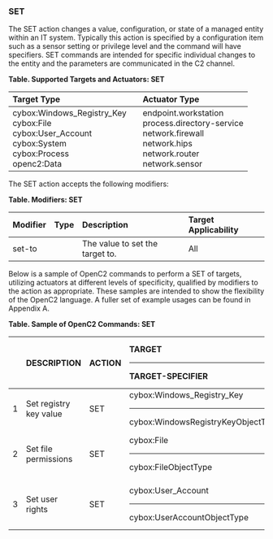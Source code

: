 ### SET
The SET action changes a value, configuration, or state of a managed entity within an IT system.
Typically this action is specified by a configuration item such as a sensor setting or privilege level and the command will have specifiers.  SET commands are intended for specific individual changes to the entity and the parameters are communicated in the C2 channel.

**Table. Supported Targets and Actuators: SET**

| Target Type |  | Actuator Type | 
| :--- | :--- | :--- | 
| cybox:Windows_Registry_Key<br>cybox:File<br>cybox:User_Account<br>cybox:System<br>cybox:Process<br>openc2:Data |  | endpoint.workstation<br>process.directory-service<br>network.firewall<br>network.hips<br>network.router<br>network.sensor | 

The SET action accepts the following modifiers:

**Table. Modifiers: SET**

| Modifier | Type | Description | Target Applicability | 
| :--- | :--- | :--- | :--- | 
| set-to |  | The value to set the target to. | All | 

Below is a sample of OpenC2 commands to perform a SET of targets, utilizing actuators at different levels of specificity, qualified by modifiers to the action as appropriate. These samples are intended to show the flexibility of the OpenC2 language. A fuller set of example usages can be found in Appendix A.

**Table. Sample of OpenC2 Commands: SET**

|  | DESCRIPTION | ACTION | TARGET<hr>TARGET-SPECIFIER | ACTUATOR<hr>ACTUATOR-SPECIFIER | MODIFIER | 
| :--- | :--- | :--- | :--- | :--- | :--- | 
| 1 | Set registry key value | SET | cybox:Windows_Registry_Key<hr>cybox:WindowsRegistryKeyObjectType | endpoint.workstation<hr>(optional) | set-to | 
| 2 | Set file permissions | SET | cybox:File<hr>cybox:FileObjectType | process.directory-service<hr>(optional) | set-to | 
| 3 | Set user rights | SET | cybox:User_Account<hr>cybox:UserAccountObjectType | process.directory-service<hr>(optional) | set-to | 
